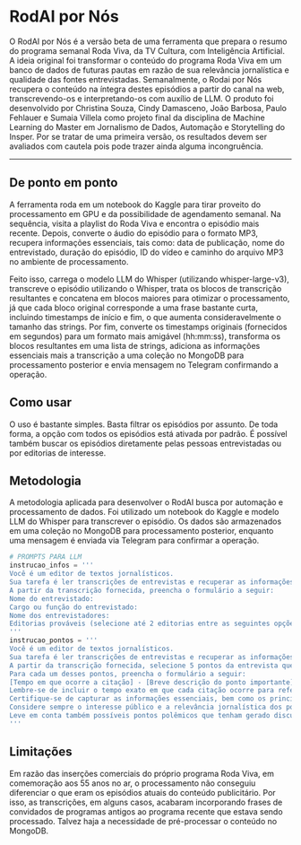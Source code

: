 # RodAI por Nós
O RodAI por Nós é a versão beta de uma ferramenta que prepara o resumo do programa semanal Roda Viva, da TV Cultura, com Inteligência Artificial. A ideia original foi transformar o conteúdo do programa Roda Viva em um banco de dados de futuras pautas em razão de sua relevância jornalística e qualidade das fontes entrevistadas. Semanalmente, o Rodai por Nós recupera o conteúdo na íntegra destes episódios a partir do canal na web, transcrevendo-os e interpretando-os com auxílio de LLM. O produto foi desenvolvido por Christina Souza, Cindy Damasceno, João Barbosa, Paulo Fehlauer e Sumaia Villela como projeto final da disciplina de Machine Learning do Master em Jornalismo de Dados, Automação e Storytelling do Insper. Por se tratar de uma primeira versão, os resultados devem ser avaliados com cautela pois pode trazer ainda alguma incongruência.

<hr>

## De ponto em ponto
A ferramenta roda em um notebook do Kaggle para tirar proveito do processamento em GPU e da possibilidade de agendamento semanal. Na sequência, visita a playlist do Roda Viva e encontra o episódio mais recente. Depois, converte o áudio do episódio para o formato MP3, recupera informações essenciais, tais como: data de publicação, nome do entrevistado, duração do episódio, ID do vídeo e caminho do arquivo MP3 no ambiente de processamento. 

Feito isso, carrega o modelo LLM do Whisper (utilizando whisper-large-v3), transcreve o episódio utilizando o Whisper, trata os blocos de transcrição resultantes e concatena em blocos maiores para otimizar o processamento, já que cada bloco original corresponde a uma frase bastante curta, incluindo timestamps de início e fim, o que aumenta consideravelmente o tamanho das strings. Por fim, converte os timestamps originais (fornecidos em segundos) para um formato mais amigável (hh:mm:ss), transforma os blocos resultantes em uma lista de strings, adiciona as informações essenciais mais a transcrição a uma coleção no MongoDB para processamento posterior e envia mensagem no Telegram confirmando a operação.


## Como usar
O uso é bastante simples. Basta filtrar os episódios por assunto. De toda forma, a opção com todos os episódios está ativada por padrão. É possível também buscar os episódios diretamente pelas pessoas entrevistadas ou por editorias de interesse.

## Metodologia
A metodologia aplicada para desenvolver o RodAI busca por automação e processamento de dados. Foi utilizado um notebook do Kaggle e modelo LLM do Whisper para transcrever o episódio. Os dados são armazenados em uma coleção no MongoDB para processamento posterior, enquanto uma mensagem é enviada via Telegram para confirmar a operação.

```Python
# PROMPTS PARA LLM
instrucao_infos = '''
Você é um editor de textos jornalísticos.
Sua tarefa é ler transcrições de entrevistas e recuperar as informações essenciais para a futura elaboração de uma reportagem.
A partir da transcrição fornecida, preencha o formulário a seguir:
Nome do entrevistado:
Cargo ou função do entrevistado:
Nome dos entrevistadores:
Editorias prováveis (selecione até 2 editorias entre as seguintes opções: Política, Economia, Internacional, Cultura, Esportes, Ciência, Tecnologia, Saúde, Educação, Meio Ambiente, Segurança, Justiça, Direitos Humanos, Outra):
'''
instrucao_pontos = '''
Você é um editor de textos jornalísticos.
Sua tarefa é ler transcrições de entrevistas e recuperar as informações essenciais.
A partir da transcrição fornecida, selecione 5 pontos da entrevista que mereçam destaque.
Para cada um desses pontos, preencha o formulário a seguir:
[Tempo em que ocorre a citação] - [Breve descrição do ponto importante]
Lembre-se de incluir o tempo exato em que cada citação ocorre para referência futura.
Certifique-se de capturar as informações essenciais, bem como os principais pontos discutidos durante a entrevista.
Considere sempre o interesse público e a relevância jornalística dos pontos selecionados.
Leve em conta também possíveis pontos polêmicos que tenham gerado discussão durante a entrevista.
'''
```


## Limitações
Em razão das inserções comerciais do próprio programa Roda Viva, em comemoração aos 55 anos no ar, o processamento não conseguiu diferenciar o que eram os episódios atuais do conteúdo publicitário. Por isso, as transcrições, em alguns casos, acabaram incorporando frases de convidados de programas antigos ao programa recente que estava sendo processado. Talvez haja a necessidade de pré-processar o conteúdo no MongoDB.


